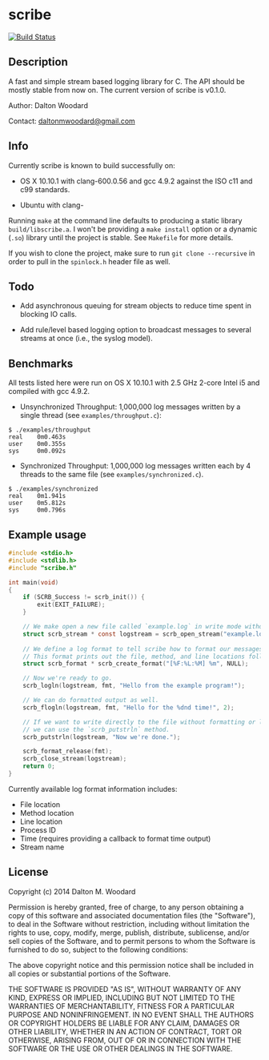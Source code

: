 # scribe 
[![Build Status](https://travis-ci.org/daltonwoodard/scribe.svg?branch=master)](https://travis-ci.org/daltonwoodard/sorting)

## Description
A fast and simple stream based logging library for C. The API should be mostly stable from now on. The current version
of scribe is v0.1.0.

Author: Dalton Woodard

Contact: daltonmwoodard@gmail.com

## Info
Currently scribe is known to build successfully on:

- OS X 10.10.1 with clang-600.0.56 and gcc 4.9.2 against the ISO c11 and c99 standards.

- Ubuntu with clang-

Running `make` at the command line defaults to producing a static library `build/libscribe.a`. I won't be providing a
`make install` option or a dynamic (`.so`) library until the project is stable. See `Makefile` for more details.

If you wish to clone the project, make sure to run `git clone --recursive` in order to pull in the `spinlock.h` header
file as well.

## Todo
- Add asynchronous queuing for stream objects to reduce time spent in blocking IO calls.

- Add rule/level based logging option to broadcast messages to several streams at once (i.e., the syslog model).

## Benchmarks
All tests listed here were run on OS X 10.10.1 with 2.5 GHz 2-core Intel i5 and compiled with gcc 4.9.2.

- Unsynchronized Throughput: 1,000,000 log messages written by a single thread (see `examples/throughput.c`):
```
$ ./examples/throughput
real    0m0.463s
user    0m0.355s
sys     0m0.092s
```

- Synchronized Throughput: 1,000,000 log messages written each by 4 threads to the same file (see
  `examples/synchronized.c`).
```
$ ./examples/synchronized
real    0m1.941s
user    0m5.812s
sys     0m0.796s
```

## Example usage

```c
#include <stdio.h>
#include <stdlib.h>
#include "scribe.h"

int main(void)
{
    if (SCRB_Success != scrb_init()) {
        exit(EXIT_FAILURE);
    }

    // We make open a new file called `example.log` in write mode without synchronization.
    struct scrb_stream * const logstream = scrb_open_stream("example.log", "w", false);
    
    // We define a log format to tell scribe how to format our messages.
    // This format prints out the file, method, and line locations followed by the message itself.
    struct scrb_format * scrb_create_format("[%F:%L:%M] %m", NULL);

    // Now we're ready to go.
    scrb_logln(logstream, fmt, "Hello from the example program!");

    // We can do formatted output as well.
    scrb_flogln(logstream, fmt, "Hello for the %dnd time!", 2);

    // If we want to write directly to the file without formatting or location/time info
    // we can use the `scrb_putstrln` method.
    scrb_putstrln(logstream, "Now we're done.");

    scrb_format_release(fmt);
    scrb_close_stream(logstream);
    return 0;
}
```

Currently available log format information includes:

- File location
- Method location
- Line location
- Process ID
- Time (requires providing a callback to format time output)
- Stream name

## License
Copyright (c) 2014 Dalton M. Woodard

Permission is hereby granted, free of charge, to any person obtaining a copy of this software and associated
documentation files (the "Software"), to deal in the Software without restriction, including without limitation the
rights to use, copy, modify, merge, publish, distribute, sublicense, and/or sell copies of the Software, and to permit
persons to whom the Software is furnished to do so, subject to the following conditions:

The above copyright notice and this permission notice shall be included in all copies or substantial portions of the
Software.

THE SOFTWARE IS PROVIDED "AS IS", WITHOUT WARRANTY OF ANY KIND, EXPRESS OR IMPLIED, INCLUDING BUT NOT LIMITED TO THE
WARRANTIES OF MERCHANTABILITY, FITNESS FOR A PARTICULAR PURPOSE AND NONINFRINGEMENT. IN NO EVENT SHALL THE AUTHORS OR
COPYRIGHT HOLDERS BE LIABLE FOR ANY CLAIM, DAMAGES OR OTHER LIABILITY, WHETHER IN AN ACTION OF CONTRACT, TORT OR
OTHERWISE, ARISING FROM, OUT OF OR IN CONNECTION WITH THE SOFTWARE OR THE USE OR OTHER DEALINGS IN THE SOFTWARE.


